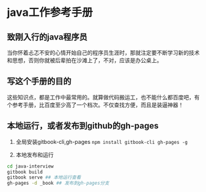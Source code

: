 # java工作参考手册

## 致刚入行的java程序员
当你怀着忐忑不安的心情开始自己的程序员生涯时，那就注定要不断学习新的技术和思想，否则你就被后辈拍在沙滩上了，不对，应该是办公桌上。


## 写这个手册的目的
这些知识点，都是工作中最常用的。就算做代码搬运工，也不能什么都百度吧，有个参考手册，比百度至少高了一个档次。不仅查找方便，而且是装逼神器！

## 本地运行，或者发布到github的gh-pages
1. 全局安装gitbook-cli,gh-pages
`npm install gitbook-cli gh-pages -g`

2. 本地发布和运行
```bash
cd java-interview
gitbook build
gitbook serve ## 本地运行查看
gh-pages -d _book ## 发布到gh-pages分支
```